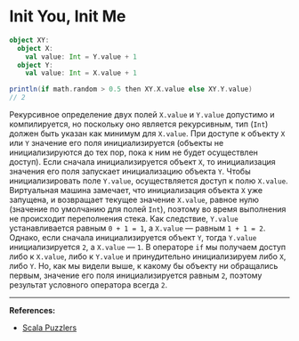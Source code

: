 # Init You, Init Me

```scala
object XY:
  object X:
    val value: Int = Y.value + 1
  object Y:
    val value: Int = X.value + 1

println(if math.random > 0.5 then XY.X.value else XY.Y.value)
// 2
```

Рекурсивное определение двух полей `X.value` и `Y.value` допустимо и компилируется, 
но поскольку оно является рекурсивным, тип (`Int`) должен быть указан как минимум для `X.value`. 
При доступе к объекту `X` или `Y` значение его поля инициализируется 
(объекты не инициализируются до тех пор, пока к ним не будет осуществлен доступ). 
Если сначала инициализируется объект `X`, то инициализация значения его поля запускает инициализацию объекта `Y`. 
Чтобы инициализировать поле `Y.value`, осуществляется доступ к полю `X.value`. 
Виртуальная машина замечает, что инициализация объекта `X` уже запущена, 
и возвращает текущее значение `X.value`, равное нулю (значение по умолчанию для полей `Int`), 
поэтому во время выполнения не происходит переполнения стека. 
Как следствие, `Y.value` устанавливается равным `0 + 1 = 1`, а `X.value` — равным `1 + 1 = 2`. 
Однако, если сначала инициализируется объект `Y`, тогда `Y.value` инициализируется `2`, а `X.value` — `1`. 
В операторе `if` мы получаем доступ либо к `X.value`, либо к `Y.value` 
и принудительно инициализируем либо `X`, либо `Y`. 
Но, как мы видели выше, к какому бы объекту ни обращались первым, значение его поля инициализируется равным `2`, 
поэтому результат условного оператора всегда `2`.


---

**References:**
- [Scala Puzzlers](https://scalapuzzlers.com/index.html#pzzlr-010)

